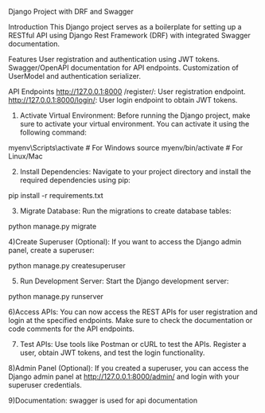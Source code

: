 Django Project with DRF and Swagger

Introduction
This Django project serves as a boilerplate for setting up a RESTful API using Django Rest Framework (DRF) with integrated Swagger documentation.

Features
User registration and authentication using JWT tokens.
Swagger/OpenAPI documentation for API endpoints.
Customization of UserModel and authentication serializer.

API Endpoints
http://127.0.0.1:8000
/register/: User registration endpoint.
http://127.0.0.1:8000/login/: User login endpoint to obtain JWT tokens.




1) Activate Virtual Environment:
Before running the Django project, make sure to activate your virtual environment. You can activate it using the following command:

myenv\Scripts\activate  # For Windows
source myenv/bin/activate  # For Linux/Mac

2) Install Dependencies:
Navigate to your project directory and install the required dependencies using pip:

pip install -r requirements.txt

3) Migrate Database:
Run the migrations to create database tables:

python manage.py migrate

4)Create Superuser (Optional):
If you want to access the Django admin panel, create a superuser:

python manage.py createsuperuser

5) Run Development Server:
Start the Django development server:

python manage.py runserver

6)Access APIs:
You can now access the REST APIs for user registration and login at the specified endpoints. Make sure to check the documentation or code comments for the API endpoints.

7) Test APIs:
Use tools like Postman or cURL to test the APIs. Register a user, obtain JWT tokens, and test the login functionality.

8)Admin Panel (Optional):
If you created a superuser, you can access the Django admin panel at http://127.0.0.1:8000/admin/ and login with your superuser credentials.

9)Documentation:
swagger is used for api documentation
